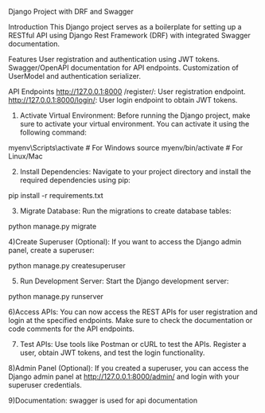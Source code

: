 Django Project with DRF and Swagger

Introduction
This Django project serves as a boilerplate for setting up a RESTful API using Django Rest Framework (DRF) with integrated Swagger documentation.

Features
User registration and authentication using JWT tokens.
Swagger/OpenAPI documentation for API endpoints.
Customization of UserModel and authentication serializer.

API Endpoints
http://127.0.0.1:8000
/register/: User registration endpoint.
http://127.0.0.1:8000/login/: User login endpoint to obtain JWT tokens.




1) Activate Virtual Environment:
Before running the Django project, make sure to activate your virtual environment. You can activate it using the following command:

myenv\Scripts\activate  # For Windows
source myenv/bin/activate  # For Linux/Mac

2) Install Dependencies:
Navigate to your project directory and install the required dependencies using pip:

pip install -r requirements.txt

3) Migrate Database:
Run the migrations to create database tables:

python manage.py migrate

4)Create Superuser (Optional):
If you want to access the Django admin panel, create a superuser:

python manage.py createsuperuser

5) Run Development Server:
Start the Django development server:

python manage.py runserver

6)Access APIs:
You can now access the REST APIs for user registration and login at the specified endpoints. Make sure to check the documentation or code comments for the API endpoints.

7) Test APIs:
Use tools like Postman or cURL to test the APIs. Register a user, obtain JWT tokens, and test the login functionality.

8)Admin Panel (Optional):
If you created a superuser, you can access the Django admin panel at http://127.0.0.1:8000/admin/ and login with your superuser credentials.

9)Documentation:
swagger is used for api documentation
